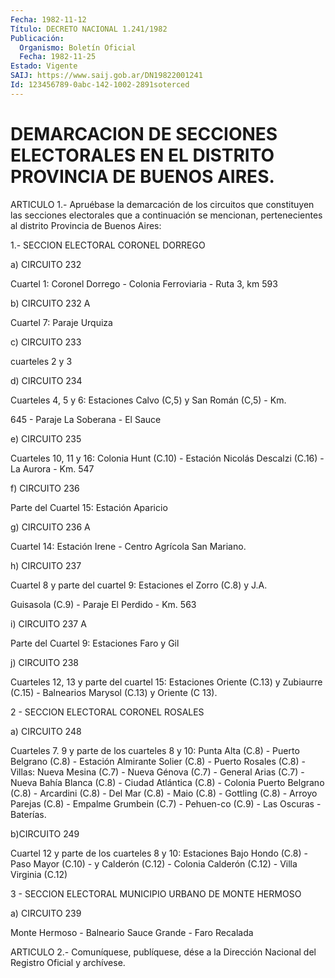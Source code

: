 ```yaml
---
Fecha: 1982-11-12
Título: DECRETO NACIONAL 1.241/1982
Publicación:
  Organismo: Boletín Oficial
  Fecha: 1982-11-25
Estado: Vigente
SAIJ: https://www.saij.gob.ar/DN19822001241
Id: 123456789-0abc-142-1002-2891soterced
---
```

# DEMARCACION DE SECCIONES ELECTORALES EN EL DISTRITO PROVINCIA DE BUENOS AIRES.

<a id="1"></a>
ARTICULO  1.-  Apruébase  la  demarcación de los circuitos que constituyen  las  secciones  electorales   que  a  continuación  se mencionan, pertenecientes al distrito Provincia  de  Buenos  Aires:

1.- SECCION ELECTORAL CORONEL DORREGO

a) CIRCUITO 232

Cuartel  1:  Coronel  Dorrego  -  Colonia  Ferroviaria - Ruta 3, km 593

b) CIRCUITO 232 A

Cuartel 7: Paraje Urquiza

c) CIRCUITO 233

cuarteles 2 y 3

d) CIRCUITO 234

Cuarteles 4, 5 y 6: Estaciones Calvo (C,5) y  San Román (C,5) - Km.

645 - Paraje La Soberana - El Sauce

e) CIRCUITO 235

Cuarteles  10,  11  y  16:  Colonia Hunt (C.10) - Estación  Nicolás Descalzi (C.16) - La Aurora - Km. 547

f) CIRCUITO 236

Parte del Cuartel 15: Estación Aparicio

g) CIRCUITO 236 A

Cuartel 14: Estación Irene -  Centro  Agrícola  San  Mariano.

h) CIRCUITO 237

Cuartel  8  y parte del cuartel 9: Estaciones el Zorro (C.8) y J.A.

Guisasola (C.9) - Paraje El Perdido - Km. 563

i) CIRCUITO 237 A

Parte del Cuartel 9: Estaciones Faro y Gil

j) CIRCUITO 238

Cuarteles 12,  13 y parte del cuartel 15: Estaciones Oriente (C.13) y  Zubiaurre (C.15)  -  Balnearios  Marysol  (C.13)  y  Oriente  (C 13).

2 - SECCION ELECTORAL CORONEL ROSALES

a) CIRCUITO 248

Cuarteles  7. 9 y parte de los cuarteles 8 y 10: Punta Alta (C.8) - Puerto Belgrano  (C.8)  -  Estación Almirante Solier (C.8) - Puerto Rosales (C.8) - Villas: Nueva  Mesina  (C.7) - Nueva Génova (C.7) - General Arias (C.7) - Nueva Bahía Blanca  (C.8)  - Ciudad Atlántica (C.8) - Colonia Puerto Belgrano (C.8) - Arcardini  (C.8)  - Del Mar (C.8)  -  Maio  (C.8)  -  Gottling  (C.8) - Arroyo Parejas (C.8)  - Empalme Grumbein (C.7) - Pehuen-co (C.9)  - Las Oscuras - Baterías.

b)CIRCUITO 249

Cuartel 12 y parte de los cuarteles 8 y 10:  Estaciones  Bajo Hondo (C.8)  -  Paso  Mayor (C.10) - y Calderón (C.12) - Colonia Calderón (C.12) - Villa Virginia (C.12)

3  - SECCION ELECTORAL  MUNICIPIO  URBANO  DE  MONTE  HERMOSO

a) CIRCUITO 239

Monte Hermoso - Balneario Sauce Grande - Faro Recalada

<a id="2"></a>
ARTICULO  2.-  Comuníquese,  publíquese,  dése  a la Dirección Nacional del Registro Oficial y archívese.
